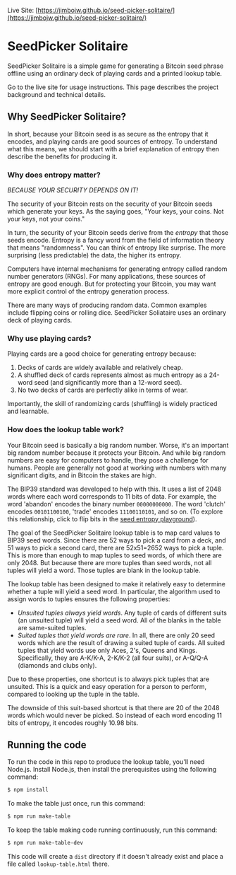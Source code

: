 
Live Site: [https://jimbojw.github.io/seed-picker-solitaire/](https://jimbojw.github.io/seed-picker-solitaire/)

# SeedPicker Solitaire

SeedPicker Solitaire is a simple game for generating a Bitcoin seed phrase offline using an ordinary deck of playing cards and a printed lookup table.

Go to the live site for usage instructions.
This page describes the project background and technical details.

## Why SeedPicker Solitaire?

In short, because your Bitcoin seed is as secure as the entropy that it encodes, and playing cards are good sources of entropy.
To understand what this means, we should start with a brief explanation of entropy then describe the benefits for producing it.

### Why does entropy matter?

*BECAUSE YOUR SECURITY DEPENDS ON IT!*

The security of your Bitcoin rests on the security of your Bitcoin seeds which generate your keys.
As the saying goes, "Your keys, your coins. Not your keys, not your coins."

In turn, the security of your Bitcoin seeds derive from the *entropy* that those seeds encode.
Entropy is a fancy word from the field of information theory that means "randomness".
You can think of entropy like surprise.
The more surprising (less predictable) the data, the higher its entropy.

Computers have internal mechanisms for generating entropy called random number generators (RNGs).
For many applications, these sources of entropy are good enough.
But for protecting your Bitcoin, you may want more explicit control of the entropy generation process.

There are many ways of producing random data.
Common examples include flipping coins or rolling dice.
SeedPicker Soliataire uses an ordinary deck of playing cards.

### Why use playing cards?

Playing cards are a good choice for generating entropy because:

1. Decks of cards are widely available and relatively cheap.
2. A shuffled deck of cards represents almost as much entropy as a 24-word seed (and significantly more than a 12-word seed).
3. No two decks of cards are perfectly alike in terms of wear.

Importantly, the skill of randomizing cards (shuffling) is widely practiced and learnable.

### How does the lookup table work?

Your Bitcoin seed is basically a big random number.
Worse, it's an important big random number because it protects your Bitcoin.
And while big random numbers are easy for computers to handle, they pose a challenge for humans.
People are generally not good at working with numbers with many significant digits, and in Bitcoin the stakes are high.

The BIP39 standard was developed to help with this.
It uses a list of 2048 words where each word corresponds to 11 bits of data.
For example, the word 'abandon' encodes the binary number `00000000000`.
The word 'clutch' encodes `00101100100`, 'trade' encodes `11100110101`, and so on.
(To explore this relationship, click to flip bits in the [seed entropy playground](https://observablehq.com/@jimbojw/grokking-bip39)).

The goal of the SeedPicker Solitaire lookup table is to map card values to BIP39 seed words.
Since there are 52 ways to pick a card from a deck, and 51 ways to pick a second card, there are 52x51=2652 ways to pick a tuple.
This is more than enough to map tuples to seed words, of which there are only 2048.
But because there are more tuples than seed words, not all tuples will yield a word.
Those tuples are blank in the lookup table.

The lookup table has been designed to make it relatively easy to determine whether a tuple will yield a seed word.
In particular, the algorithm used to assign words to tuples ensures the following properties:

- *Unsuited tuples always yield words*.
  Any tuple of cards of different suits (an unsuited tuple) will yield a seed word.
  All of the blanks in the table are same-suited tuples.
- *Suited tuples that yield words are rare*.
  In all, there are only 20 seed words which are the result of drawing a suited tuple of cards.
  All suited tuples that yield words use only Aces, 2's, Queens and Kings.
  Specifically, they are A-K/K-A, 2-K/K-2 (all four suits), or A-Q/Q-A (diamonds and clubs only).

Due to these properties, one shortcut is to always pick tuples that are unsuited.
This is a quick and easy operation for a person to perform, compared to looking up the tuple in the table.

The downside of this suit-based shortcut is that there are 20 of the 2048 words which would never be picked.
So instead of each word encoding 11 bits of entropy, it encodes roughly 10.98 bits.

## Running the code

To run the code in this repo to produce the lookup table, you'll need Node.js.
Install Node.js, then install the prerequisites using the following command:

```sh
$ npm install
```

To make the table just once, run this command:

```sh
$ npm run make-table
```

To keep the table making code running continuously, run this command:

```sh
$ npm run make-table-dev
```

This code will create a `dist` directory if it doesn't already exist and place a file called `lookup-table.html` there.
